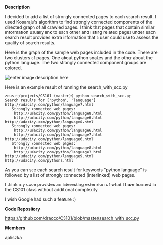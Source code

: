**Description**

I decided to add a list of strongly connected pages to each search result. I used Kosaraju's algorithm to find strongly connected components of the directed graph of all crawled pages. I think that pages that contain similar information usually link to each other and listing related pages under each search result provides extra information that a user could use to assess the quality of search results.

Here is the graph of the sample web pages included in the code. There are two clusters of pages. One about python snakes and the other about the python language. The two strongly connected component groups are colored.

![enter image description here][1]

Here is an example result of running the search_with_scc.py

    zeus:~/projects/CS101 (master)$ python search_with_scc.py 
    Search results for ['python', 'language']
    http://udacity.com/python/language7.html
       Strongly connected web pages:
        http://udacity.com/python/language8.html
        http://udacity.com/python/language6.html
    http://udacity.com/python/language8.html
       Strongly connected web pages:
        http://udacity.com/python/language6.html
        http://udacity.com/python/language7.html
    http://udacity.com/python/language6.html
       Strongly connected web pages:
        http://udacity.com/python/language8.html
        http://udacity.com/python/language7.html
    http://udacity.com/python/language9.html
    http://udacity.com/pythons.html

As you can see each search result for keywords "python language" is followed by a list of strongly connected (interlinked) web pages.

I think my code provides an interesting extension of what I have learned in the CS101 class without additional complexity. 

I wish Google had such a feature :)

**Code Repository**

https://github.com/dracco/CS101/blob/master/search_with_scc.py

**Members**

apliszka


  [1]: https://github.com/dracco/CS101/raw/master/web_graph.png